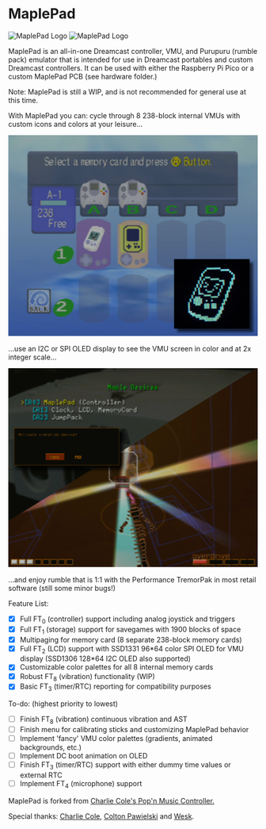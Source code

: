 # MaplePad<br/>

![MaplePad Logo](https://github.com/mackieks/MaplePad/blob/main/maplepad_logo_shadow.png#gh-dark-mode-only)
![MaplePad Logo](https://github.com/mackieks/MaplePad/blob/main/maplepad_logo_shadow.png#gh-light-mode-only)

MaplePad is an all-in-one Dreamcast controller, VMU, and Purupuru (rumble pack) emulator that is intended for use in Dreamcast portables and custom Dreamcast controllers. It can be used with either the Raspberry Pi Pico or a custom MaplePad PCB (see hardware folder.) 

Note: MaplePad is still a WIP, and is not recommended for general use at this time.

With MaplePad you can: cycle through 8 238-block internal VMUs with custom icons and colors at your leisure...

<img src="vmu.png" width="750">

...use an I2C or SPI OLED display to see the VMU screen in color and at 2x integer scale...

<img src="purupuru.png" width="750">

...and enjoy rumble that is 1:1 with the Performance TremorPak in most retail software (still some minor bugs!)

Feature List:
- [x] Full FT<sub>0</sub> (controller) support including analog joystick and triggers
- [x] Full FT<sub>1</sub> (storage) support for savegames with 1900 blocks of space
- [x] Multipaging for memory card (8 separate 238-block memory cards)
- [x] Full FT<sub>2</sub> (LCD) support with SSD1331 96\*64 color SPI OLED for VMU display (SSD1306 128\*64 I2C OLED also supported)
- [x] Customizable color palettes for all 8 internal memory cards
- [x] Robust FT<sub>8</sub> (vibration) functionality (WIP)
- [x] Basic FT<sub>3</sub> (timer/RTC) reporting for compatibility purposes

To-do: (highest priority to lowest)
- [ ] Finish FT<sub>8</sub> (vibration) continuous vibration and AST
- [ ] Finish menu for calibrating sticks and customizing MaplePad behavior
- [ ] Implement 'fancy' VMU color palettes (gradients, animated backgrounds, etc.)
- [ ] Implement DC boot animation on OLED
- [ ] Finish FT<sub>3</sub> (timer/RTC) support with either dummy time values or external RTC
- [ ] Implement FT<sub>4</sub> (microphone) support

MaplePad is forked from [Charlie Cole's Pop'n Music Controller.](https://github.com/charcole/Dreamcast-PopnMusic)

Special thanks: [Charlie Cole](https://github.com/charcole), [Colton Pawielski](https://github.com/cepawiel) and [Wesk](https://www.youtube.com/channel/UCYAwbbBxi5_LK8WVrD10SUw).
